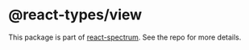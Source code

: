# @react-types/view

This package is part of [react-spectrum](https://github.com/watheia/rsp-kit). See the repo for more details.
